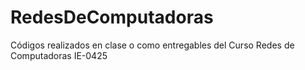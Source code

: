 # RedesDeComputadoras

Códigos realizados en clase o como entregables del Curso Redes de Computadoras IE-0425

